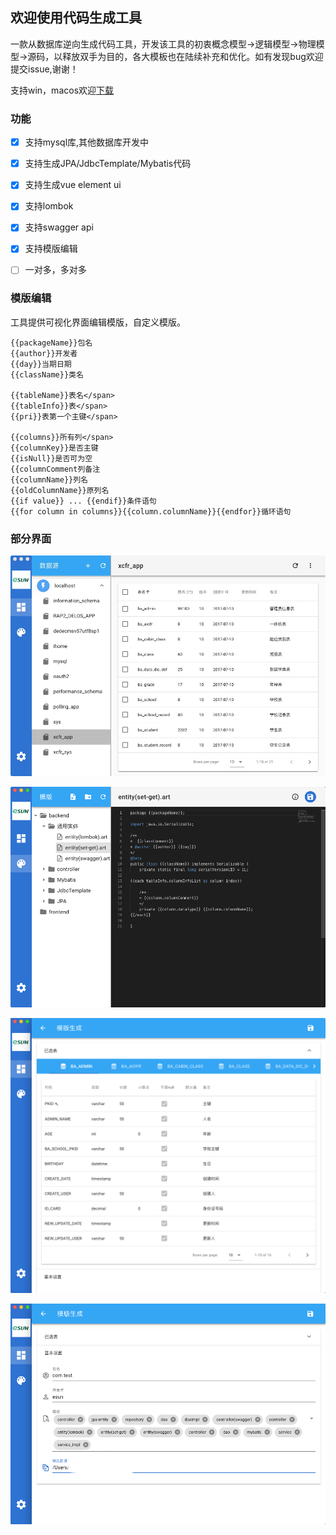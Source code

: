## 欢迎使用代码生成工具

一款从数据库逆向生成代码工具，开发该工具的初衷概念模型->逻辑模型->物理模型->源码，以释放双手为目的，各大模板也在陆续补充和优化。如有发现bug欢迎提交issue,谢谢！

支持win，macos欢迎[下载](https://github.com/eshun/pandora-doc/releases)

### 功能

- [x] 支持mysql库,其他数据库开发中
- [x] 支持生成JPA/JdbcTemplate/Mybatis代码
- [x] 支持生成vue element ui
- [x] 支持lombok
- [x] 支持swagger api
- [x] 支持模版编辑
- [ ] 一对多，多对多




### 模版编辑

工具提供可视化界面编辑模版，自定义模版。
```
{{packageName}}包名
{{author}}开发者
{{day}}当期日期
{{className}}类名

{{tableName}}表名</span>
{{tableInfo}}表</span>
{{pri}}表第一个主键</span>

{{columns}}所有列</span>
{{columnKey}}是否主键
{{isNull}}是否可为空
{{columnComment列备注
{{columnName}}列名
{{oldColumnName}}原列名
{{if value}} ... {{endif}}条件语句
{{for column in columns}}{{column.columnName}}{{endfor}}循环语句
```

### 部分界面

![head](images/1.jpeg)

![head](images/2.png)

![head](images/3.png)

![head](images/4.png)
